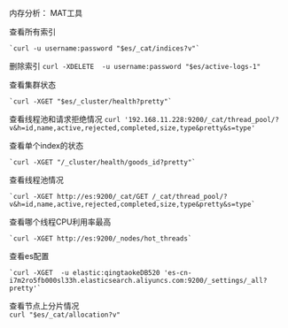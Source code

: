 内存分析： MAT工具


查看所有索引

    `curl -u username:password "$es/_cat/indices?v"`


删除索引
    `curl -XDELETE  -u username:password "$es/active-logs-1"`


查看集群状态

    `curl -XGET "$es/_cluster/health?pretty"`

查看线程池和请求拒绝情况
    `curl '192.168.11.228:9200/_cat/thread_pool/?v&h=id,name,active,rejected,completed,size,type&pretty&s=type'`


查看单个index的状态

    `curl -XGET "/_cluster/health/goods_id?pretty"`

查看线程池情况

    `curl -XGET http://es:9200/_cat/GET /_cat/thread_pool/?v&h=id,name,active,rejected,completed,size,type&pretty&s=type`

查看哪个线程CPU利用率最高

    `curl -XGET http://es:9200/_nodes/hot_threads`


查看es配置

    `curl -XGET  -u elastic:qingtaokeDB520 'es-cn-i7m2ro5fb000sl33h.elasticsearch.aliyuncs.com:9200/_settings/_all?pretty'`


查看节点上分片情况  
    `curl "$es/_cat/allocation?v"`